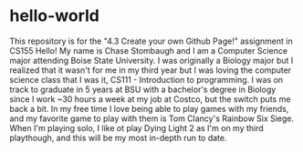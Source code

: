 # hello-world
This repository is for the "4.3 Create your own Github Page!" assignment in CS155
Hello! My name is Chase Stombaugh and I am a Computer Science major attending Boise State University. I was originally a Biology major but I realized that it wasn't for me in my third year but I was loving the computer science class that I was it, CS111 - Introduction to programming. I was on track to graduate in 5 years at BSU with a bachelor's degree in Biology since I work ~30 hours a week at my job at Costco, but the switch puts me back a bit. In my free time I love being able to play games with my friends, and my favorite game to play with them is Tom Clancy's Rainbow Six Siege. When I'm playing solo, I like ot play Dying Light 2 as I'm on my third playthough, and this will be my most in-depth run to date. 
